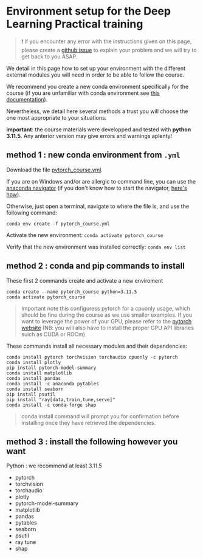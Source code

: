 # Environment setup for the Deep Learning Practical training

> :exclamation: if you encounter any error with the instructions given on this page, please create a [github issue](https://github.com/sib-swiss/pytorch-practical-training/issues/new) to explain your problem  and we will try to get back to you ASAP.


We detail in this page how to set up your environment with the different external modules you will need in order to be able to follow the course.

We recommend you create a new conda environment specifically for the course (if you are unfamiliar with conda environment see [this documentation](https://docs.conda.io/projects/conda/en/latest/user-guide/tasks/manage-environments.html)). 

Nevertheless, we detail here several methods a trust you will choose the one most appropriate to your situations.

**important**: the course materials were developped and tested with **python 3.11.5**. Any anterior version may give errors and warnings aplenty!

## method 1 : new conda environment from `.yml`

Download the file <a href="https://downgit.github.io/#/home?url=https://github.com/sib-swiss/pytorch-practical-training/blob/main/pytorch_course.yml" target="_blank">pytorch_course.yml</a>.


If you are on Windows and/or are allergic to command line, you can use the [anaconda navigator](https://docs.anaconda.com/anaconda/navigator/tutorials/manage-environments/#importing-an-environment) (if you don't know how to start the navigator, [here's how](https://docs.anaconda.com/anaconda/navigator/getting-started/#starting-navigator)).


Otherwise, just open a terminal, navigate to where the file is, and use the following command:
```
conda env create -f pytorch_course.yml
```

Activate the new environment: `conda activate pytorch_course`

Verify that the new environment was installed correctly: `conda env list`

## method 2 : conda and pip commands to install 

These first 2 commands create and activate a new enviroment
```
conda create --name pytorch_course python=3.11.5
conda activate pytorch_course
```

> Important note this configuress pytorch for a cpuonly usage, which should be fine during the course as we use smaller examples. If you want to leverage the power of your GPU, please refer to the [pytorch website](https://pytorch.org/get-started/locally/) (NB: you will also have to install the proper GPU API libraries suich as CUDA or ROCm)

These commands install all necessary modules and their dependencies:
```
conda install pytorch torchvision torchaudio cpuonly -c pytorch
conda install plotly
pip install pytorch-model-summary
conda install matplotlib
conda install pandas
conda install -c anaconda pytables 
conda install seaborn
pip install psutil
pip install "ray[data,train,tune,serve]"
conda install -c conda-forge shap
```

> conda install command will prompt you for confirmation before installing once they have retrieved the dependencies.

## method 3 : install the following however you want

Python : we recommend at least 3.11.5

 * pytorch 
 * torchvision
 * torchaudio
 * plotly
 * pytorch-model-summary
 * matplotlib
 * pandas
 * pytables 
 * seaborn
 * psutil
 * ray tune
 * shap
